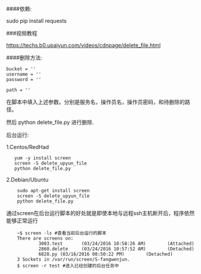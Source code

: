 ####依赖:

sudo pip install requests


###视频教程

https://techs.b0.upaiyun.com/videos/cdnpage/delete_file.html


####删除方法:

```
bucket = ''
username = ''
password = ''

path = ''
```

在脚本中填入上述参数。分别是服务名，操作员名，操作员密码，和待删除的路径。

然后 python delete_file.py 进行删除.

后台运行:

1.Centos/RedHad
```
   yum -y install screen
   screen -S delete_upyun_file
   python delete_file.py
```

2.Debian/Ubuntu

```
	sudo apt-get install screen
	screen -S delete_upyun_file
	python delete_file.py
```

通过screen在后台运行脚本的好处就是即使本地与远程ssh主机断开后，程序依然能够正常运行
```
	~$ screen -ls #查看当前后台运行的脚本
	There are screens on:
	        3003.test       (03/24/2016 10:58:26 AM)        (Attached)
	        2860.delete     (03/24/2016 10:57:52 AM)        (Detached)
	        6828.py (03/16/2016 08:50:22 PM)        (Detached)
	3 Sockets in /var/run/screen/S-fangwenjun.
	$ screen -r test #进入已经创建的后台任务中
```



